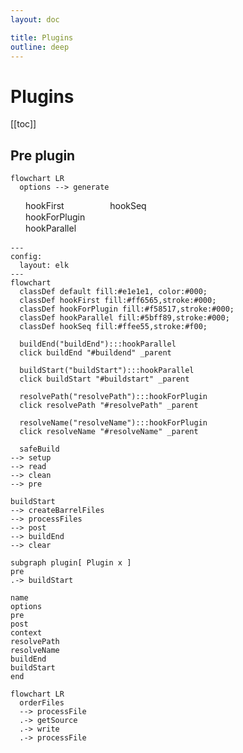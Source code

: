 ```yaml
---
layout: doc

title: Plugins
outline: deep
---
```


# Plugins

[[toc]]

## Pre plugin
```mermaid
flowchart LR
  options --> generate
```

<style>
.legend-grid {
	display: grid;
	grid-template-columns: max-content max-content;
	grid-column-gap: 1rem;
}

.legend-rect {
	display: inline-block;
	width: 1rem;
	height: 1rem;
	border-radius: 1rem;
	border: 1px solid var(--vp-c-brand-dark);
	vertical-align: middle;
	margin-right: 0.5rem;
}
</style>

<div class="legend-grid">
	<div style="grid-column: 1; grid-row: 1">
		<span class="legend-rect" style="background: var(--red)"></span>hookFirst
	</div>
	<div style="grid-column: 1; grid-row: 2">
		<span class="legend-rect" style="background: var(--vp-c-brand)"></span>hookForPlugin
	</div>
	<div style="grid-column: 1; grid-row: 3">
		<span class="legend-rect" style="background: var(--green)"></span>hookParallel
	</div>
	<div style="grid-column: 2; grid-row: 1">
		<span class="legend-rect" style="background: var(--yellow)"></span>hookSeq
	</div>
</div>

```mermaid
---
config:
  layout: elk
---
flowchart
  classDef default fill:#e1e1e1, color:#000;
  classDef hookFirst fill:#ff6565,stroke:#000;
  classDef hookForPlugin fill:#f58517,stroke:#000;
  classDef hookParallel fill:#5bff89,stroke:#000;
  classDef hookSeq fill:#ffee55,stroke:#f00;

  buildEnd("buildEnd"):::hookParallel
  click buildEnd "#buildend" _parent

  buildStart("buildStart"):::hookParallel
  click buildStart "#buildstart" _parent

  resolvePath("resolvePath"):::hookForPlugin
  click resolvePath "#resolvePath" _parent

  resolveName("resolveName"):::hookForPlugin
  click resolveName "#resolveName" _parent

  safeBuild
--> setup
--> read
--> clean
--> pre

buildStart
--> createBarrelFiles
--> processFiles
--> post
--> buildEnd
--> clear

subgraph plugin[ Plugin x ]
pre
.-> buildStart

name
options
pre
post
context
resolvePath
resolveName
buildEnd
buildStart
end
```

```mermaid
flowchart LR
  orderFiles
  --> processFile
  .-> getSource
  .-> write
  .-> processFile
```
